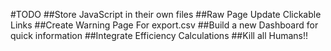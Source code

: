 #TODO
##Store JavaScript in their own files
##Raw Page Update Clickable Links
##Create Warning Page For export.csv
##Build a new Dashboard for quick information
##Integrate Efficiency Calculations
##Kill all Humans!!
